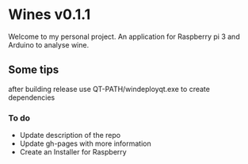# Wines v0.1.1
Welcome to my personal project.
An application for Raspberry pi 3 and Arduino to 
analyse wine.

## Some tips
after building release
use QT-PATH/windeployqt.exe to create dependencies

### To do
* Update description of the repo
* Update gh-pages with more information
* Create an Installer for Raspberry
